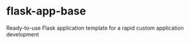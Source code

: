 # flask-app-base
Ready-to-use Flask application template for a rapid custom application development
